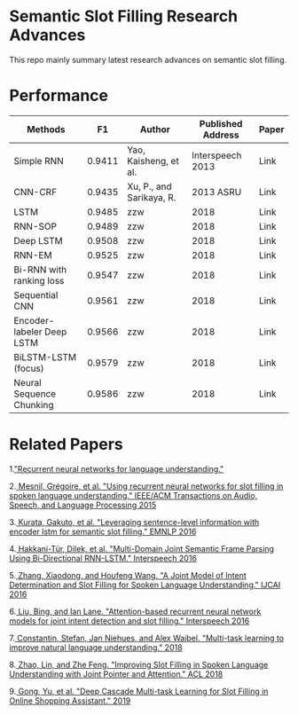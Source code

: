 # Semantic Slot Filling Research Advances

This repo mainly summary latest research advances on semantic slot filling.

# Performance
| Methods | F1 | Author| Published Address |Paper|
| ------ | ------ |------ |------------ |------ |
| Simple RNN | 0.9411 |Yao, Kaisheng, et al. |Interspeech 2013|Link|
| CNN-CRF | 0.9435 | Xu, P., and Sarikaya, R.|2013 ASRU |Link|
|  LSTM | 0.9485 |zzw |2018 |Link|
| RNN-SOP | 0.9489 | zzw|2018 |Link|
| Deep LSTM | 0.9508 |zzw | 2018|Link|
| RNN-EM | 0.9525 | zzw|2018 |Link|
| Bi-RNN with ranking loss | 0.9547 |zzw | 2018|Link|
| Sequential CNN | 0.9561 | zzw|2018 |Link|
| Encoder-labeler Deep LSTM | 0.9566 | zzw| 2018|Link|
| BiLSTM-LSTM (focus) | 0.9579 |zzw | 2018|Link|
| Neural Sequence Chunking | 0.9586 |zzw |2018 |Link|
# Related Papers
1.["Recurrent neural networks for language understanding."](https://www.isca-speech.org/archive/archive_papers/interspeech_2013/i13_2524.pdf)

2.[ Mesnil, Grégoire, et al. "Using recurrent neural networks for slot filling in spoken language understanding." IEEE/ACM Transactions on Audio, Speech, and Language Processing 2015](https://ieeexplore.ieee.org/abstract/document/6998838)

3.[ Kurata, Gakuto, et al. "Leveraging sentence-level information with encoder lstm for semantic slot filling." EMNLP 2016](https://arxiv.org/abs/1601.01530.pdf)

4.[ Hakkani-Tür, Dilek, et al. "Multi-Domain Joint Semantic Frame Parsing Using Bi-Directional RNN-LSTM." Interspeech 2016](https://pdfs.semanticscholar.org/d644/ae996755c803e067899bdd5ea52498d7091d.pdf)

5.[ Zhang, Xiaodong, and Houfeng Wang. "A Joint Model of Intent Determination and Slot Filling for Spoken Language Understanding." IJCAI 2016](https://www.ijcai.org/Proceedings/16/Papers/425.pdf)

6.[ Liu, Bing, and Ian Lane. "Attention-based recurrent neural network models for joint intent detection and slot filling." Interspeech 2016](https://arxiv.org/abs/1609.01454)

7.[ Constantin, Stefan, Jan Niehues, and Alex Waibel. "Multi-task learning to improve natural language understanding." 2018](https://arxiv.org/abs/1812.06876.pdf)

8.[ Zhao, Lin, and Zhe Feng. "Improving Slot Filling in Spoken Language Understanding with Joint Pointer and Attention." ACL 2018](http://www.aclweb.org/anthology/P18-2068)

9.[ Gong, Yu, et al. "Deep Cascade Multi-task Learning for Slot Filling in Online Shopping Assistant." 2019](http://www.cs.sjtu.edu.cn/~kzhu/papers/kzhu-slot.pdf)
